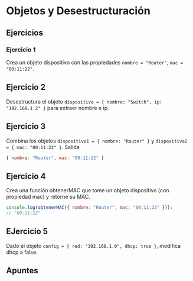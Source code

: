 # Objetos y Desestructuración 

## Ejercicios
### Ejercicio 1
Crea un objeto dispositivo con las propiedades `nombre = "Router"`, `mac = "00:11:22"`.

## Ejercicio 2
Desestructura el objeto `dispositivo = { nombre: "Switch", ip: "192.168.1.2" }` para extraer nombre e ip.

## Ejercicio 3
Combina los objetos `dispositivo1 = { nombre: "Router" }` y `dispositivo2 = { mac: "00:11:22" }`.
Salida
```js
{ nombre: "Router", mac: "00:11:22" }
```

## Ejercicio 4
Crea una función obtenerMAC que tome un objeto dispositivo (con propiedad mac) y retorne su MAC.
```js
console.log(obtenerMAC({ nombre: "Router", mac: "00:11:22" }));
// "00:11:22"
```


## EJercicio 5
Dado el objeto `config = { red: "192.168.1.0", dhcp: true }`, modifica dhcp a false.



## Apuntes

